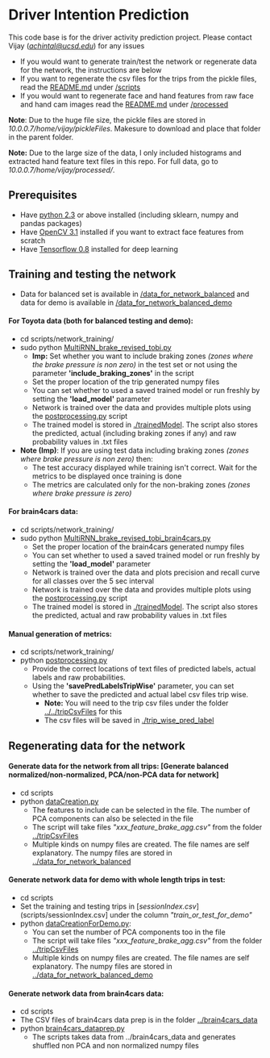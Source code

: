 # Driver Intention Prediction

This code base is for the driver activity prediction project. Please contact Vijay (*achintal@ucsd.edu*) for any issues
* If you would want to generate train/test the network or regenerate data for the network, the instructions are below
* If you want to regenerate the csv files for the trips from the pickle files, read the [README.md](scripts/README.md) under [/scripts](scripts)
* If you would want to regenerate face and hand features from raw face and hand cam images read the [README.md](processed/README.md) under [/processed](processed)

**Note**: Due to the huge file size, the pickle files are stored in *10.0.0.7/home/vijay/pickleFiles*. Makesure to download and place that folder in the parent folder.

**Note:** Due to the large size of the data, I only included histograms and extracted hand feature text files in this repo. For full data, go to *10.0.0.7/home/vijay/processed/*.

#####
## Prerequisites 
* Have [python 2.3](https://www.python.org/download/releases/2.3/) or above installed (including sklearn, numpy and pandas packages)
* Have [OpenCV 3.1](http://opencv.org/opencv-3-1.html) installed if you want to extract face features from scratch
* Have [Tensorflow 0.8](https://www.tensorflow.org/versions/r0.10/get_started/os_setup.html) installed for deep learning 

#####
## Training and testing the network
* Data for balanced set is available in [/data_for_network_balanced](data_for_network_balanced) and data for demo is available in [/data_for_network_balanced_demo](/data_for_network_balanced_demo)

#### For Toyota data (both for balanced testing and demo):
* cd scripts/network_training/
* sudo python [MultiRNN_brake_revised_tobi.py](scripts/network_training/MultiRNN_brake_revised_tobi.py)
	* **Imp:** Set whether you want to include braking zones *(zones where the brake pressure is non zero)* in the test set or not using the parameter **'include_braking_zones'** in the script
	* Set the proper location of the trip generated numpy files
	* You can set whether to used a saved trained model or run freshly by setting the **'load_model'** parameter
	* Network is trained over the data and provides multiple plots using the [postprocessing.py](scripts/network_training/postprocessing.py) script
	* The trained model is stored in [./trainedModel](scripts/network_training/trainedModel). The script also stores the predicted, actual (including braking zones if any) and raw probability values in .txt files
* __Note (Imp)__: If you are using test data including braking zones _(zones where brake pressure is non zero)_ then:
	* The test accuracy displayed while training isn't correct. Wait for the metrics to be displayed once training is done 
	* The metrics are calculated only for the non-braking zones _(zones where brake pressure is zero)_

#### For brain4cars data:
* cd scripts/network_training/
* sudo python [MultiRNN_brake_revised_tobi_brain4cars.py](scripts/network_training/MultiRNN_brake_revised_tobi_brain4cars.py)
	* Set the proper location of the brain4cars generated numpy files
	* You can set whether to used a saved trained model or run freshly by setting the **'load_model'** parameter
	* Network is trained over the data and plots precision and recall curve for all classes over the 5 sec interval
	* Network is trained over the data and provides multiple plots using the [postprocessing.py](scripts/network_training/postprocessing.py) script
	* The trained model is stored in [./trainedModel](scripts/network_training/trainedModel). The script also stores the predicted, actual and raw probability values in .txt files


#### Manual generation of metrics:
* cd scripts/network_training/
* python [postprocessing.py](scripts/network_training/postprocessing.py)
	* Provide the correct locations of text files of predicted labels, actual labels and raw probabilities.
	* Using the **'savePredLabelsTripWise'** parameter, you can set whether to save the predicted and actual label csv files trip wise. 
		* **Note:** You will need to the trip csv files under the folder [../../tripCsvFiles](tripCsvFiles) for this
		* The csv files will be saved in [./trip_wise_pred_label](scripts/network_training/trip_wise_pred_label)

#####


## Regenerating data for the network

#### Generate data for the network from all trips: [Generate balanced normalized/non-normalized, PCA/non-PCA data for network]

* cd scripts
* python [dataCreation.py](scripts/dataCreation.py)
	* The features to include can be selected in the file. The number of PCA components can also be selected in the file
	* The script will take files *"xxx_feature_brake_agg.csv"* from the folder [../tripCsvFiles](tripCsvFiles)
	* Multiple kinds on numpy files are created. The file names are self explanatory. The numpy files are stored in [../data_for_network_balanced](data_for_network_balanced)

#### Generate network data for demo with whole length trips in test:
* cd scripts
* Set the training and testing trips in [*sessionIndex.csv*](scripts/sessionIndex.csv] under the column *"train_or_test_for_demo"*
* python [dataCreationForDemo.py](scripts/dataCreationForDemo.py):
	* You can set the number of PCA components too in the file
	* The script will take files *"xxx_feature_brake_agg.csv"* from the folder [../tripCsvFiles](tripCsvFiles)
	* Multiple kinds on numpy files are created. The file names are self explanatory. The numpy files are stored in [../data_for_network_balanced_demo](data_for_network_balanced_demo)

#### Generate network data from brain4cars data:
* cd scripts
* The CSV files of brain4cars data prep is in the folder [../brain4cars_data](brain4cars)
* python [brain4cars_dataprep.py](scripts/brain4cars_dataprep.py)
	* The scripts takes data from ../brain4cars_data and generates shuffled non PCA and non normalized numpy files
	


